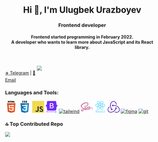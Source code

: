 <h1 align="center">Hi 👋, I'm Ulugbek Urazboyev</h1>
<h3 align="center">Frontend developer</h3>
<h4 align="center">Frontend started programming in February 2022.<br>
A developer who wants to learn more about JavaScript and its React library.</h4>
<br><br>
<img align="right" alt"Coding" width="400" src="https://miro.medium.com/v2/resize:fit:1358/0*NgUtI3tYLhuq5Vy0.gif">

[✈️ Telegram](https://t.me/ulugbek_1319) | [📧 Email](mailto:ulugbekorozboyev2@gmail.com)

<h3 align="left">Languages and Tools:</h3>
<p align="left">
    <a href="https://www.w3.org/html/" target="_blank" rel="noreferrer"> <img src="https://raw.githubusercontent.com/devicons/devicon/master/icons/html5/html5-original-wordmark.svg" alt="html5" width="40" height="40"/></a>
    <a href="https://www.w3schools.com/css/" target="_blank" rel="noreferrer"> <img src="https://raw.githubusercontent.com/devicons/devicon/master/icons/css3/css3-original-wordmark.svg" alt="css3" width="40" height="40"/></a>
    <a href="https://developer.mozilla.org/en-US/docs/Web/JavaScript" target="_blank" rel="noreferrer"> <img src="https://raw.githubusercontent.com/devicons/devicon/master/icons/javascript/javascript-original.svg" alt="javascript" width="40" height="40"/></a>
    <a href="https://getbootstrap.com" target="_blank" rel="noreferrer"> <img src="https://raw.githubusercontent.com/devicons/devicon/master/icons/bootstrap/bootstrap-plain-wordmark.svg" alt="bootstrap" width="40" height="40"/></a>
    <a href="https://tailwindcss.com/" target="_blank" rel="noreferrer"> <img src="https://www.vectorlogo.zone/logos/tailwindcss/tailwindcss-icon.svg" alt="tailwind" width="40" height="40"/></a> 
    <a href="https://sass-lang.com" target="_blank" rel="noreferrer"> <img src="https://raw.githubusercontent.com/devicons/devicon/master/icons/sass/sass-original.svg" alt="sass" width="40" height="40"/></a>
    <a href="https://reactjs.org/" target="_blank" rel="noreferrer"> <img src="https://raw.githubusercontent.com/devicons/devicon/master/icons/react/react-original-wordmark.svg" alt="react" width="40" height="40"/></a>
    <a href="https://redux.js.org" target="_blank" rel="noreferrer"> <img src="https://raw.githubusercontent.com/devicons/devicon/master/icons/redux/redux-original.svg" alt="redux" width="40" height="40"/></a>
    <a href="https://www.figma.com/" target="_blank" rel="noreferrer"> <img src="https://www.vectorlogo.zone/logos/figma/figma-icon.svg" alt="figma" width="40" height="40"/></a>
    <a href="https://git-scm.com/" target="_blank" rel="noreferrer"> <img src="https://www.vectorlogo.zone/logos/git-scm/git-scm-icon.svg" alt="git" width="40" height="40"/></a>
</p>

### 🔝 Top Contributed Repo
![](https://github-contributor-stats.vercel.app/api?username=4everBEKO&limit=5&theme=tokyonight&combine_all_yearly_contributions=true)

<!-- Proudly created with GPRM ( https://gprm.itsvg.in ) -->
